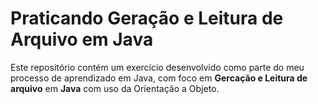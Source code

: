 # Praticando Geração e Leitura de Arquivo em Java

Este repositório contém um exercício desenvolvido como parte do meu processo de aprendizado em Java, com foco em **Gercação e Leitura de arquivo** em **Java** com uso da Orientação a Objeto.
